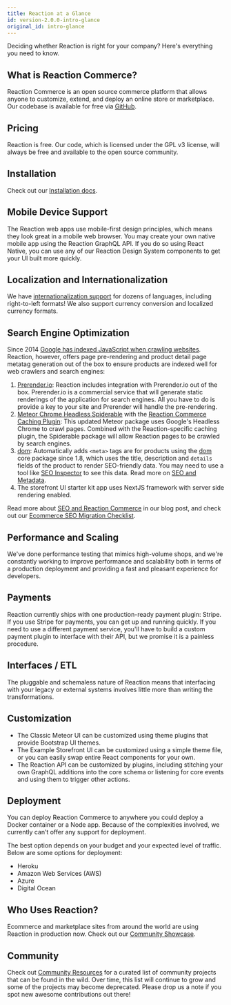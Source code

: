 ```yaml
---
title: Reaction at a Glance
id: version-2.0.0-intro-glance
original_id: intro-glance
---
```


Deciding whether Reaction is right for your company? Here's everything you need to know.

## What is Reaction Commerce?

Reaction Commerce is an open source commerce platform that allows anyone to customize, extend, and deploy an online store or marketplace. Our codebase is available for free via [GitHub](https://github.com/reactioncommerce/reaction).

## Pricing

Reaction is free. Our code, which is licensed under the GPL v3 license, will always be free and available to the open source community.

## Installation

Check out our [Installation docs](https://docs.reactioncommerce.com/docs/getting-started-developing-with-reaction).

## Mobile Device Support

The Reaction web apps use mobile-first design principles, which means they look great in a mobile web browser. You may create your own native mobile app using the Reaction GraphQL API. If you do so using React Native, you can use any of our Reaction Design System components to get your UI built more quickly.

## Localization and Internationalization

We have [internationalization support](i18n.md) for dozens of languages, including right-to-left formats! We also support currency conversion and localized currency formats.

## Search Engine Optimization

Since 2014 [Google has indexed JavaScript when crawling websites](https://webmasters.googleblog.com/2014/05/understanding-web-pages-better.html). Reaction, however, offers page pre-rendering and product detail page metatag generation out of the box to ensure products are indexed well for web crawlers and search engines:

1. [Prerender.io](https://prerender.io/): Reaction includes integration with Prerender.io out of the box. Prerender.io is a commercial service that will generate static renderings of the application for search engines. All you have to do is provide a key to your site and Prerender will handle the pre-rendering.
2. [Meteor Chrome Headless Spiderable](https://github.com/artlimes/meteor-chrome-headless-spiderable) with the [Reaction Commerce Caching Plugin](https://github.com/artlimes/reaction-commerce-caching-plugin): This updated Meteor package uses Google's Headless Chrome to crawl pages. Combined with the Reaction-specific caching plugin, the Spiderable package will allow Reaction pages to be crawled by search engines.
3. [dom](https://github.com/reactioncommerce/reaction/blob/master/imports/plugins/core/dom/client/dom.js): Automatically adds `<meta>` tags are for products using the [dom](https://github.com/reactioncommerce/reaction/blob/release-1.8.0/imports/plugins/core/dom/client/dom.js) core package since 1.8, which uses the title, description and `details` fields of the product to render SEO-friendly data. You may need to use a tool like [SEO Inspector](https://chrome.google.com/webstore/detail/seo-inspector/iejckekdjogeeilmllnabmgkbbmedeal?hl=en) to see this data. Read more on [SEO and Metadata](seo-metadata.md).
4. The storefront UI starter kit app uses NextJS framework with server side rendering enabled.

Read more about [SEO and Reaction Commerce](https://blog.reactioncommerce.com/how-our-javascript-platform-handles-seo/) in our blog post, and check out our [Ecommerce SEO Migration Checklist](http://marketing.reactioncommerce.com/acton/media/37362/seo-checklist).

## Performance and Scaling

We've done performance testing that mimics high-volume shops, and we're constantly working to improve performance and scalability both in terms of a production deployment and providing a fast and pleasant experience for developers.

## Payments

Reaction currently ships with one production-ready payment plugin: Stripe. If you use Stripe for payments, you can get up and running quickly. If you need to use a different payment service, you'll have to build a custom payment plugin to interface with their API, but we promise it is a painless procedure.

## Interfaces / ETL

The pluggable and schemaless nature of Reaction means that interfacing with your legacy or external systems involves little more than writing the transformations.

## Customization

- The Classic Meteor UI can be customized using theme plugins that provide Bootstrap UI themes.
- The Example Storefront UI can be customized using a simple theme file, or you can easily swap entire React components for your own.
- The Reaction API can be customized by plugins, including stitching your own GraphQL additions into the core schema or listening for core events and using them to trigger other actions.

## Deployment

You can deploy Reaction Commerce to anywhere you could deploy a Docker container or a Node app. Because of the complexities involved, we currently can’t offer any support for deployment.

The best option depends on your budget and your expected level of traffic. Below are some options for deployment:

- Heroku
- Amazon Web Services (AWS)
- Azure
- Digital Ocean

## Who Uses Reaction?

Ecommerce and marketplace sites from around the world are using Reaction in production now. Check out our [Community Showcase](https://docs.reactioncommerce.com/reaction-docs/master/community-showcase).

## Community

Check out [Community Resources](community-resources.md) for a curated list of community projects that can be found in the wild. Over time, this list will continue to grow and some of the projects may become deprecated. Please drop us a note if you spot new awesome contributions out there!
